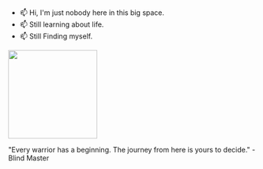 - 📫 Hi, I'm just nobody here in this big space.
- 📫 Still learning about life.
- 📫 Still Finding myself.

<img height="180em" src="https://github-readme-stats.vercel.app/api?username=introbond&show_icons=true&hide_border=true&&count_private=true&include_all_commits=true" />

<!--START_SECTION:waka-->
<!--END_SECTION:waka-->

"Every warrior has a beginning. The journey from here is yours to decide."  -Blind Master

